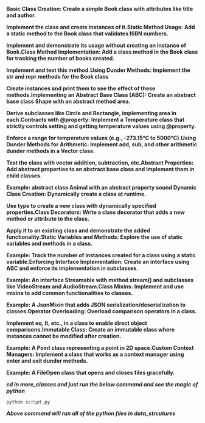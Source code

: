 
**Basic Class Creation: Create a simple Book class with attributes like title and author.**

**Implement the class and create instances of it.Static Method Usage: Add a static method to the Book class that validates ISBN numbers.**

**Implement and demonstrate its usage without creating an instance of Book.Class Method Implementation: Add a class method in the Book class for tracking the number of books created.**

**Implement and test this method.Using Dunder Methods: Implement the __str__ and __repr__ methods for the Book class**

**Create instances and print them to see the effect of these methods.Implementing an Abstract Base Class (ABC): Create an abstract base class Shape with an abstract method area.**

**Derive subclasses like Circle and Rectangle, implementing area in each.Contracts with @property: Implement a Temperature class that strictly controls setting and getting temperature values using @property.**

**Enforce a range for temperature values (e.g., -273.15°C to 5000°C).Using Dunder Methods for Arithmetic: Implement __add__, __sub__, and other arithmetic dunder methods in a Vector class.**

**Test the class with vector addition, subtraction, etc.Abstract Properties: Add abstract properties to an abstract base class and implement them in child classes.**

**Example: abstract class Animal with an abstract property sound Dynamic Class Creation: Dynamically create a class at runtime.**

**Use type to create a new class with dynamically specified properties.Class Decorators: Write a class decorator that adds a new method or attribute to the class.**

**Apply it to an existing class and demonstrate the added functionality.Static Variables and Methods: Explore the use of static variables and methods in a class.**

**Example: Track the number of instances created for a class using a static variable.Enforcing Interface Implementation: Create an interface using ABC and enforce its implementation in subclasses.**

**Example: An interface Streamable with method stream() and subclasses like VideoStream and AudioStream.Class Mixins: Implement and use mixins to add common functionalities to classes.**

**Example: A JsonMixin that adds JSON serialization/deserialization to classes.Operator Overloading: Overload comparison operators in a class.**

**Implement __eq__, __lt__, etc., in a class to enable direct object comparisons.Immutable Class: Create an immutable class where instances cannot be modified after creation.**

**Example: A Point class representing a point in 2D space.Custom Context Managers: Implement a class that works as a context manager using __enter__ and __exit__ dunder methods.**

**Example: A FileOpen class that opens and closes files gracefully.**


***cd in more_classes and just run the below command and see the magic of python*** 

```
python script.py
```

***Above command will run all of the python files in data_strcutures*** 
